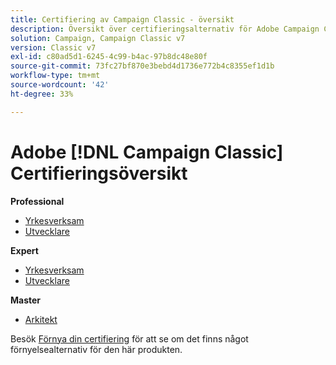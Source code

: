 ```yaml
---
title: Certifiering av Campaign Classic - översikt
description: Översikt över certifieringsalternativ för Adobe Campaign Classic
solution: Campaign, Campaign Classic v7
version: Classic v7
exl-id: c80ad5d1-6245-4c99-b4ac-97b8dc48e80f
source-git-commit: 73fc27bf870e3bebd4d1736e772b4c8355ef1d1b
workflow-type: tm+mt
source-wordcount: '42'
ht-degree: 33%

---
```


# Adobe [!DNL Campaign Classic] Certifieringsöversikt

**Professional**

* [Yrkesverksam](/help/certifications/acc/acc-p-business.md) <!--AD0-E329-->
* [Utvecklare](/help/certifications/acc/acc-p-developer.md) <!--AD0-E331-->

**Expert**

* [Yrkesverksam](/help/certifications/acc/acc-e-business.md) <!--AD0-E327-->
* [Utvecklare](/help/certifications/acc/acc-e-developer.md) <!--AD0-E330-->

**Master**

* [Arkitekt](/help/certifications/acc/acc-m-developer.md) <!--AD0-E328-->

Besök [Förnya din certifiering](/help/certifications/renew.md) för att se om det finns något förnyelsealternativ för den här produkten.
